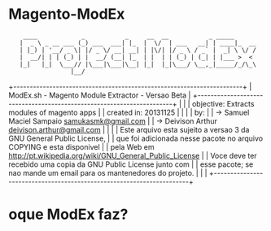 Magento-ModEx
=============

        ____            _           _     __  __           _ _____
       |  _ \ _ __ ___ (_) ___  ___| |_  |  \/  | ___   __| | ____|_  __
       | |_) | '__/ _ \| |/ _ \/ __| __| | |\/| |/ _ \ / _` |  _| \ \/ /
       |  __/| | | (_) | |  __/ (__| |_  | |  | | (_) | (_| | |___ >  <
       |_|   |_|  \___// |\___|\___|\__| |_|  |_|\___/ \__,_|_____/_/\_\
                     |__/

   +----------------------------------------------------------------------+
   | ModEx.sh - Magento Module Extractor - Versao Beta                    |
   +----------------------------------------------------------------------+
   |                                                                      |
   | objective: Extracts modules of magento apps                          |
   | created in: 20131125                                                 |
   |                                                                      |
   | by:                                                                  |
   | -> Samuel Maciel Sampaio <samukasmk@gmail.com>                       |
   | -> Deivison Arthur <deivison.arthur@gmail.com>                       |
   |                                                                      |
   | Este arquivo esta sujeito a versao 3 da GNU General Public License,  |
   | que foi adicionada nesse pacote no arquivo COPYING e esta disponivel |
   | pela Web em http://pt.wikipedia.org/wiki/GNU_General_Public_License  |
   | Voce deve ter recebido uma copia da GNU Public License junto com     |
   | esse pacote; se nao mande um email para os mantenedores do projeto.  |
   |                                                                      |
   +----------------------------------------------------------------------+
   
oque ModEx faz?
=============


